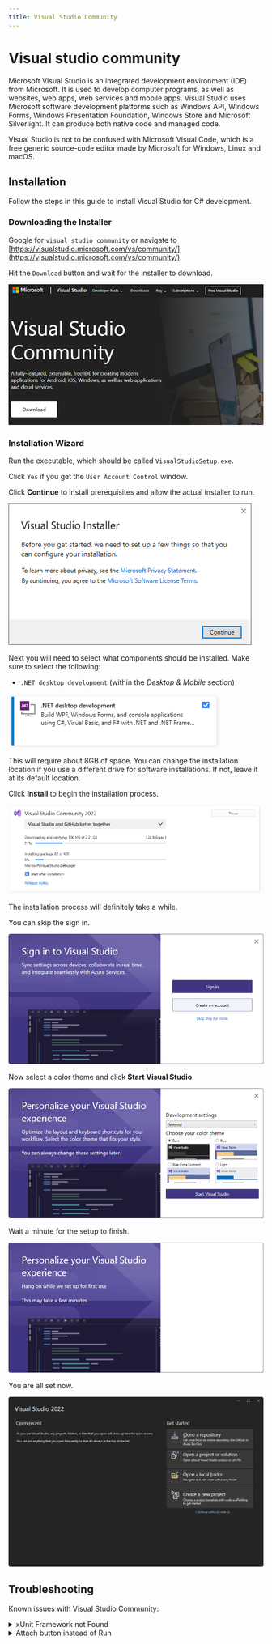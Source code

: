 ```yaml
---
title: Visual Studio Community
---
```


# Visual studio community

Microsoft Visual Studio is an integrated development environment (IDE) from Microsoft. It is used to develop computer programs, as well as websites, web apps, web services and mobile apps. Visual Studio uses Microsoft software development platforms such as Windows API, Windows Forms, Windows Presentation Foundation, Windows Store and Microsoft Silverlight. It can produce both native code and managed code.

Visual Studio is not to be confused with Microsoft Visual Code, which is a free generic source-code editor made by Microsoft for Windows, Linux and macOS.

## Installation

Follow the steps in this guide to install Visual Studio for C# development.

### Downloading the Installer

Google for `visual studio community` or navigate to [https://visualstudio.microsoft.com/vs/community/](https://visualstudio.microsoft.com/vs/community/).

Hit the `Download` button and wait for the installer to download.

![](./images/step-01-download.png)

### Installation Wizard

Run the executable, which should be called `VisualStudioSetup.exe`.

Click `Yes` if you get the `User Account Control` window.

Click **Continue** to install prerequisites and allow the actual installer to run.

![](./images/step-02-start-installer.png)

Next you will need to select what components should be installed. Make sure to select the following:

- `.NET desktop development` (within the *Desktop & Mobile* section)

![](./images/step-03a-desktop.png)

This will require about 8GB of space. You can change the installation location if you use a different drive for software installations. If not, leave it at its default location.

Click **Install** to begin the installation process.

![](./images/step-04-installing.png)

The installation process will definitely take a while.

You can skip the sign in.

![](./images/step-05-skip-sign-in.png)

Now select a color theme and click **Start Visual Studio**.

![](./images/step-06-pick-a-theme.png)

Wait a minute for the setup to finish.

![](./images/step-07-wait-a-minute.png)

You are all set now.

![](./images/step-08-all-set.png)

## Troubleshooting

Known issues with Visual Studio Community:

<details>
<summary>xUnit Framework not Found</summary>

###   xUnit Framework not Found
If you get an error stating the the xUnit Framework cannot be found, you should check the NuGet package manager sources.

Traverse to `Tools => NuGet Package Manager => Package Manager Settings`. Next select the `Package Sources` entry as option (left side). It should contain the `nuget.org` package source as shown in the next screenshot:

![nuget.org source](./images/nuget_package_source.png)

If it does not exists, add it with the following settings:

* **Name:** `nuget.org`
* **Source:** `https://api.nuget.org/v3/index.json`

You may need to restart Visual Studio.
</details>

<details>
<summary>Attach button instead of Run</summary>

###   Attach button instead of Run

It may happen that when creating a new project or opening an existing project, you do not see any information in the solution explorer and the Run/Debug button has also been changed to an Attach button.

To resolve this you need to correct the environmental variables on your device.

Click on the windows key and start typing Edit the system variables and click on that option

![](./images/environment-variables.png)

Click on the Environment Variables button

![](./images/environment-variables-button.png)

Under the System variables, select Path and click the Edit button

![](./images/edit-system-variables.png)

Find the entry C:\Program Files\dotnet\dotnet.exe and using the Move up button, leave that entry before the x86 one. Here's my machine for example:

![](./images/x64-before-x86.png)

Click the OK button until all the windows are closed. Open a new command prompt and run `where dotnet`. This should bring the non x86 first and you should be able to use the SDK now.

</details>